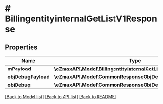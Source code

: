 # # BillingentityinternalGetListV1Response

## Properties

Name | Type | Description | Notes
------------ | ------------- | ------------- | -------------
**mPayload** | [**\eZmaxAPI\Model\BillingentityinternalGetListV1ResponseMPayload**](BillingentityinternalGetListV1ResponseMPayload.md) |  |
**objDebugPayload** | [**\eZmaxAPI\Model\CommonResponseObjDebugPayloadGetList**](CommonResponseObjDebugPayloadGetList.md) |  | [optional]
**objDebug** | [**\eZmaxAPI\Model\CommonResponseObjDebug**](CommonResponseObjDebug.md) |  | [optional]

[[Back to Model list]](../../README.md#models) [[Back to API list]](../../README.md#endpoints) [[Back to README]](../../README.md)
